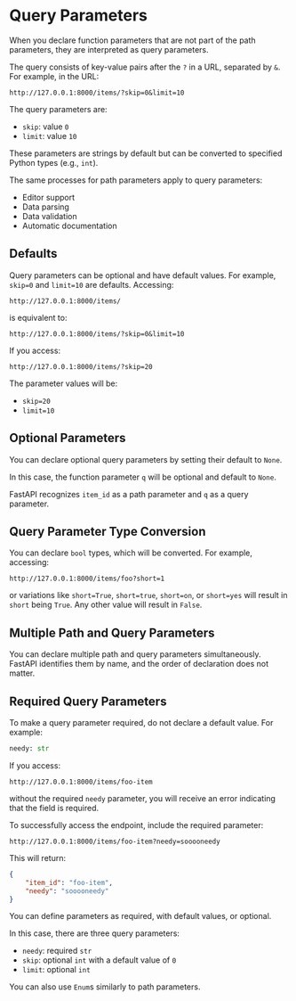 # Query Parameters

When you declare function parameters that are not part of the path parameters, they are interpreted as query parameters.

The query consists of key-value pairs after the `?` in a URL, separated by `&`. For example, in the URL:

```
http://127.0.0.1:8000/items/?skip=0&limit=10
```

The query parameters are:

- `skip`: value `0`
- `limit`: value `10`

These parameters are strings by default but can be converted to specified Python types (e.g., `int`).

The same processes for path parameters apply to query parameters:

- Editor support
- Data parsing
- Data validation
- Automatic documentation

## Defaults

Query parameters can be optional and have default values. For example, `skip=0` and `limit=10` are defaults. Accessing:

```
http://127.0.0.1:8000/items/
```

is equivalent to:

```
http://127.0.0.1:8000/items/?skip=0&limit=10
```

If you access:

```
http://127.0.0.1:8000/items/?skip=20
```

The parameter values will be:

- `skip=20`
- `limit=10`

## Optional Parameters

You can declare optional query parameters by setting their default to `None`. 

In this case, the function parameter `q` will be optional and default to `None`.

FastAPI recognizes `item_id` as a path parameter and `q` as a query parameter.

## Query Parameter Type Conversion

You can declare `bool` types, which will be converted. For example, accessing:

```
http://127.0.0.1:8000/items/foo?short=1
```

or variations like `short=True`, `short=true`, `short=on`, or `short=yes` will result in `short` being `True`. Any other value will result in `False`.

## Multiple Path and Query Parameters

You can declare multiple path and query parameters simultaneously. FastAPI identifies them by name, and the order of declaration does not matter.

## Required Query Parameters

To make a query parameter required, do not declare a default value. For example:

```Python
needy: str
```

If you access:

```
http://127.0.0.1:8000/items/foo-item
```

without the required `needy` parameter, you will receive an error indicating that the field is required.

To successfully access the endpoint, include the required parameter:

```
http://127.0.0.1:8000/items/foo-item?needy=sooooneedy
```

This will return:

```JSON
{
    "item_id": "foo-item",
    "needy": "sooooneedy"
}
```

You can define parameters as required, with default values, or optional. 

In this case, there are three query parameters:

- `needy`: required `str`
- `skip`: optional `int` with a default value of `0`
- `limit`: optional `int`

You can also use `Enum`s similarly to path parameters.